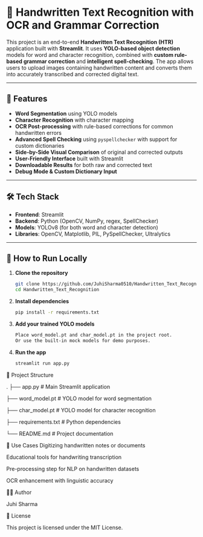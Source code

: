 # 📝 Handwritten Text Recognition with OCR and Grammar Correction

This project is an end-to-end **Handwritten Text Recognition (HTR)** application built with **Streamlit**. It uses **YOLO-based object detection** models for word and character recognition, combined with **custom rule-based grammar correction** and **intelligent spell-checking**. The app allows users to upload images containing handwritten content and converts them into accurately transcribed and corrected digital text.

---

## 🔧 Features

- **Word Segmentation** using YOLO models
- **Character Recognition** with character mapping
- **OCR Post-processing** with rule-based corrections for common handwritten errors
- **Advanced Spell Checking** using `pyspellchecker` with support for custom dictionaries
- **Side-by-Side Visual Comparison** of original and corrected outputs
- **User-Friendly Interface** built with Streamlit
- **Downloadable Results** for both raw and corrected text
- **Debug Mode & Custom Dictionary Input**

---

## 🛠️ Tech Stack

- **Frontend**: Streamlit
- **Backend**: Python (OpenCV, NumPy, regex, SpellChecker)
- **Models**: YOLOv8 (for both word and character detection)
- **Libraries**: OpenCV, Matplotlib, PIL, PySpellChecker, Ultralytics

---

## 🚀 How to Run Locally

1. **Clone the repository**
   ```bash
   git clone https://github.com/JuhiSharma0510/Handwritten_Text_Recognition.git
   cd Handwritten_Text_Recognition
   
2. **Install dependencies**
    ```bash
    pip install -r requirements.txt
   
4. **Add your trained YOLO models**
    ```bash
    Place word_model.pt and char_model.pt in the project root.
    Or use the built-in mock models for demo purposes.

6. **Run the app**
    ```bash
    streamlit run app.py
   
📂 Project Structure

.
├── app.py                # Main Streamlit application

├── word_model.pt         # YOLO model for word segmentation

├── char_model.pt         # YOLO model for character recognition

├── requirements.txt      # Python dependencies

└── README.md             # Project documentation

📌 Use Cases
Digitizing handwritten notes or documents

Educational tools for handwriting transcription

Pre-processing step for NLP on handwritten datasets

OCR enhancement with linguistic accuracy

🙋‍♀️ Author

Juhi Sharma

📄 License

This project is licensed under the MIT License.
